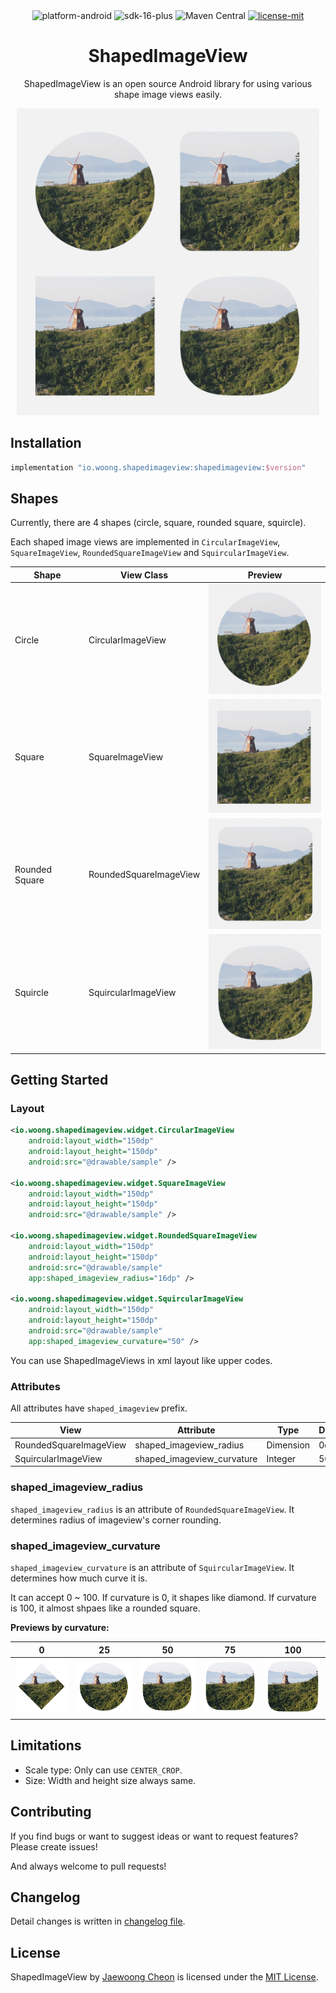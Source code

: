 <div align="center">
    <img alt="platform-android" src="https://img.shields.io/badge/Platform-Android-green?logo=android&logoColor=green">
    <img alt="sdk-16-plus" src="https://img.shields.io/badge/SDK-16%2B-green?logo=android&logoColor=green">
    <a><img alt="Maven Central" src="https://img.shields.io/maven-central/v/io.woong.shapedimageview/shapedimageview?label=Maven%20Central&logo=apache%20maven&logoColor=orange"></a>
    <a href="./LICENSE"><img alt="license-mit" src="https://img.shields.io/badge/License-MIT-blue?logo=apache&logoColor=blue"></a>
    <h1>ShapedImageView</h1>
    <p>ShapedImageView is an open source Android library for using various shape image views easily.</p>
    <p><img alt="preview" src="./art/preview.png"></p>
</div>

## Installation

```groovy
implementation "io.woong.shapedimageview:shapedimageview:$version"
```

## Shapes

Currently, there are 4 shapes (circle, square, rounded square, squircle).

Each shaped image views are implemented in `CircularImageView`, `SquareImageView`, `RoundedSquareImageView` and `SquircularImageView`.

| Shape | View Class | Preview |
| --- | --- | --- |
| Circle | CircularImageView | <img alt="timg1" src="./art/circular.png" width="196"> |
| Square | SquareImageView | <img alt="timg2" src="./art/square.png" width="196"> |
| Rounded Square | RoundedSquareImageView | <img alt="timg3" src="./art/rounded_square.png" width="196"> |
| Squircle | SquircularImageView | <img alt="timg4" src="./art/squircular.png" width="196"> |

## Getting Started

### Layout

```xml
<io.woong.shapedimageview.widget.CircularImageView
    android:layout_width="150dp"
    android:layout_height="150dp"
    android:src="@drawable/sample" />

<io.woong.shapedimageview.widget.SquareImageView
    android:layout_width="150dp"
    android:layout_height="150dp"
    android:src="@drawable/sample" />

<io.woong.shapedimageview.widget.RoundedSquareImageView
    android:layout_width="150dp"
    android:layout_height="150dp"
    android:src="@drawable/sample"
    app:shaped_imageview_radius="16dp" />

<io.woong.shapedimageview.widget.SquircularImageView
    android:layout_width="150dp"
    android:layout_height="150dp"
    android:src="@drawable/sample"
    app:shaped_imageview_curvature="50" />
```

You can use ShapedImageViews in xml layout like upper codes.

### Attributes

All attributes have `shaped_imageview` prefix.

| View | Attribute | Type | Default | Limitation |
| --- | --- | --- | --- | --- |
| RoundedSquareImageView | shaped_imageview_radius | Dimension | 0dp | |
| SquircularImageView | shaped_imageview_curvature | Integer | 50 | 0 ~ 100 |

### shaped_imageview_radius

`shaped_imageview_radius` is an attribute of `RoundedSquareImageView`.
It determines radius of imageview's corner rounding.

### shaped_imageview_curvature 
`shaped_imageview_curvature` is an attribute of `SquircularImageView`.
It determines how much curve it is.

It can accept 0 ~ 100. If curvature is 0, it shapes like diamond. If curvature is 100, it almost shpaes like a rounded square.

**Previews by curvature:**

| 0 | 25 | 50 | 75 | 100 |
| --- | --- | --- | --- | --- |
| ![c0](./art/squircle_curvature_0.png) | ![c25](./art/squircle_curvature_25.png) | ![c50](./art/squircle_curvature_50.png.png) | ![c75](./art/squircle_curvature_75.png.png) | ![c100](./art/squircle_curvature_100.png) |

## Limitations

- Scale type: Only can use `CENTER_CROP`.
- Size: Width and height size always same.

## Contributing

If you find bugs or want to suggest ideas or want to request features? Please create issues!

And always welcome to pull requests!

## Changelog

Detail changes is written in [changelog file](./CHANGELOG.md).

## License

ShapedImageView by [Jaewoong Cheon](https://github.com/woongdev) is licensed under the [MIT License](./LICENSE).
